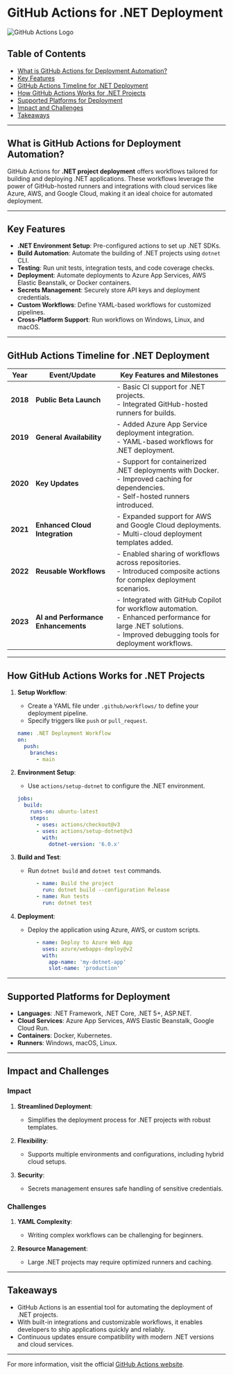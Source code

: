 # GitHub Actions for .NET Deployment

![GitHub Actions Logo](https://docs.github.com/assets/cb-22424/images/help/actions/actions-icon.svg)

## Table of Contents

- [What is GitHub Actions for Deployment Automation?](#what-is-github-actions-for-deployment-automation)
- [Key Features](#key-features)
- [GitHub Actions Timeline for .NET Deployment](#github-actions-timeline-for-net-deployment)
- [How GitHub Actions Works for .NET Projects](#how-github-actions-works-for-net-projects)
- [Supported Platforms for Deployment](#supported-platforms-for-deployment)
- [Impact and Challenges](#impact-and-challenges)
- [Takeaways](#takeaways)

---

## What is GitHub Actions for Deployment Automation?

GitHub Actions for **.NET project deployment** offers workflows tailored for building and deploying .NET applications. These workflows leverage the power of GitHub-hosted runners and integrations with cloud services like Azure, AWS, and Google Cloud, making it an ideal choice for automated deployment.

---

## Key Features

- **.NET Environment Setup**: Pre-configured actions to set up .NET SDKs.
- **Build Automation**: Automate the building of .NET projects using `dotnet` CLI.
- **Testing**: Run unit tests, integration tests, and code coverage checks.
- **Deployment**: Automate deployments to Azure App Services, AWS Elastic Beanstalk, or Docker containers.
- **Secrets Management**: Securely store API keys and deployment credentials.
- **Custom Workflows**: Define YAML-based workflows for customized pipelines.
- **Cross-Platform Support**: Run workflows on Windows, Linux, and macOS.

---

## GitHub Actions Timeline for .NET Deployment

| **Year** | **Event/Update**          | **Key Features and Milestones**                                  |
|----------|---------------------------|------------------------------------------------------------------|
| **2018** | **Public Beta Launch**    | - Basic CI support for .NET projects.<br>- Integrated GitHub-hosted runners for builds. |
| **2019** | **General Availability**  | - Added Azure App Service deployment integration.<br>- YAML-based workflows for .NET deployment. |
| **2020** | **Key Updates**           | - Support for containerized .NET deployments with Docker.<br>- Improved caching for dependencies.<br>- Self-hosted runners introduced. |
| **2021** | **Enhanced Cloud Integration** | - Expanded support for AWS and Google Cloud deployments.<br>- Multi-cloud deployment templates added. |
| **2022** | **Reusable Workflows**    | - Enabled sharing of workflows across repositories.<br>- Introduced composite actions for complex deployment scenarios. |
| **2023** | **AI and Performance Enhancements** | - Integrated with GitHub Copilot for workflow automation.<br>- Enhanced performance for large .NET solutions.<br>- Improved debugging tools for deployment workflows. |

---

## How GitHub Actions Works for .NET Projects

1. **Setup Workflow**:  
   - Create a YAML file under `.github/workflows/` to define your deployment pipeline.
   - Specify triggers like `push` or `pull_request`.
   ```yaml
   name: .NET Deployment Workflow
   on:
     push:
       branches:
         - main
   ```

2. **Environment Setup**:  
   - Use `actions/setup-dotnet` to configure the .NET environment.
   ```yaml
   jobs:
     build:
       runs-on: ubuntu-latest
       steps:
         - uses: actions/checkout@v3
         - uses: actions/setup-dotnet@v3
           with:
             dotnet-version: '6.0.x'
   ```

3. **Build and Test**:  
   - Run `dotnet build` and `dotnet test` commands.
   ```yaml
         - name: Build the project
           run: dotnet build --configuration Release
         - name: Run tests
           run: dotnet test
   ```

4. **Deployment**:  
   - Deploy the application using Azure, AWS, or custom scripts.
   ```yaml
         - name: Deploy to Azure Web App
           uses: azure/webapps-deploy@v2
           with:
             app-name: 'my-dotnet-app'
             slot-name: 'production'
   ```

---

## Supported Platforms for Deployment

- **Languages**: .NET Framework, .NET Core, .NET 5+, ASP.NET.
- **Cloud Services**: Azure App Services, AWS Elastic Beanstalk, Google Cloud Run.
- **Containers**: Docker, Kubernetes.
- **Runners**: Windows, macOS, Linux.

---

## Impact and Challenges

### **Impact**
1. **Streamlined Deployment**:  
   - Simplifies the deployment process for .NET projects with robust templates.
   
2. **Flexibility**:  
   - Supports multiple environments and configurations, including hybrid cloud setups.

3. **Security**:  
   - Secrets management ensures safe handling of sensitive credentials.

### **Challenges**
1. **YAML Complexity**:  
   - Writing complex workflows can be challenging for beginners.
   
2. **Resource Management**:  
   - Large .NET projects may require optimized runners and caching.

---

## Takeaways

- GitHub Actions is an essential tool for automating the deployment of .NET projects.
- With built-in integrations and customizable workflows, it enables developers to ship applications quickly and reliably.
- Continuous updates ensure compatibility with modern .NET versions and cloud services.

---

For more information, visit the official [GitHub Actions website](https://github.com/features/actions).
